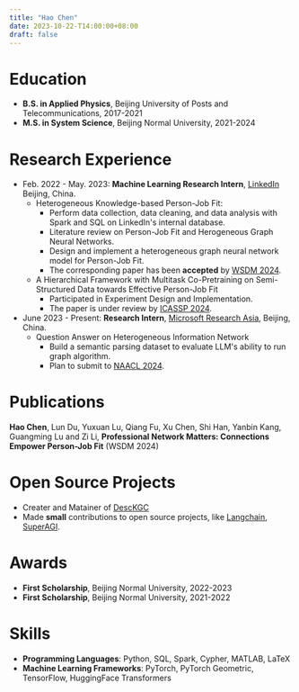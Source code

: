 ```yaml
---
title: "Hao Chen"
date: 2023-10-22-T14:00:00+08:00
draft: false
---
```

# Education
- **B.S. in Applied Physics**, Beijing University of Posts and Telecommunications, 2017-2021
- **M.S. in System Science**, Beijing Normal University, 2021-2024

# Research Experience

- Feb. 2022 - May. 2023: **Machine Learning Research Intern**, [LinkedIn](https://www.linkedin.com/) Beijing, China.
    - Heterogeneous Knowledge-based Person-Job Fit:
      - Perform data collection, data cleaning, and data analysis with Spark and SQL on LinkedIn's internal database.
      - Literature review on Person-Job Fit and Herogeneous Graph Neural Networks.
      - Design and implement a heterogeneous graph neural network model for Person-Job Fit.
      - The corresponding paper has been **accepted** by [WSDM 2024](https://www.wsdm-conference.org/2024/).
    - A Hierarchical Framework with Multitask Co-Pretraining on Semi-Structured Data towards Effective Person-Job Fit
      - Participated in Experiment Design and Implementation.
      - The paper is under review by [ICASSP 2024](https://2024.ieeeicassp.org/ojsp-icassp2024-submissions/).
- June 2023 - Present: **Research Intern**, [Microsoft Research Asia](https://www.microsoft.com/en-us/research/lab/microsoft-research-asia/), Beijing, China.
    - Question Answer on Heterogeneous Information Network
      - Build a semantic parsing dataset to evaluate LLM's ability to run graph algorithm.
      - Plan to submit to [NAACL 2024](https://2024.naacl.org/).

# Publications
**Hao Chen**, Lun Du, Yuxuan Lu, Qiang Fu, Xu Chen, Shi Han, Yanbin Kang, Guangming Lu and Zi Li, **Professional Network Matters: Connections Empower Person-Job Fit** (WSDM 2024)

# Open Source Projects
- Creater and Matainer of [DescKGC](https://guangchen811.github.io/DescKGC/)
- Made **small** contributions to open source projects, like [Langchain](https://langchain.com/), [SuperAGI](https://github.com/TransformerOptimus/SuperAGI).

# Awards
- **First Scholarship**, Beijing Normal University, 2022-2023
- **First Scholarship**, Beijing Normal University, 2021-2022

# Skills
- **Programming Languages**: Python, SQL, Spark, Cypher, MATLAB, LaTeX
- **Machine Learning Frameworks**: PyTorch, PyTorch Geometric, TensorFlow, HuggingFace Transformers
